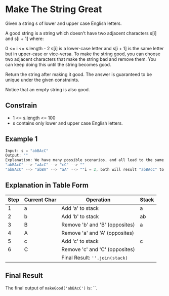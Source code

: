 

# Make The String Great

Given a string s of lower and upper case English letters.

A good string is a string which doesn't have two adjacent characters s[i] and s[i + 1] where:

0 <= i <= s.length - 2
s[i] is a lower-case letter and s[i + 1] is the same letter but in upper-case or vice-versa.
To make the string good, you can choose two adjacent characters that make the string bad and remove them. You can keep doing this until the string becomes good.

Return the string after making it good. The answer is guaranteed to be unique under the given constraints.

Notice that an empty string is also good.


## Constrain

- 1 <= s.length <= 100
- s contains only lower and upper case English letters.


## Example 1

```javascript
Input: s = "abBAcC"
Output: ""
Explanation: We have many possible scenarios, and all lead to the same answer. For example:
"abBAcC" --> "aAcC" --> "cC" --> ""
"abBAcC" --> "abBA" --> "aA" --> ""i = 2, both will result "abBAcC" to be reduced to "".

```





## Explanation in Table Form

| Step | Current Char | Operation                  | Stack          |
|------|--------------|---------------------------|----------------|
| 1    | a            | Add 'a' to stack          | a              |
| 2    | b            | Add 'b' to stack          | ab             |
| 3    | B            | Remove 'b' and 'B' (opposites) | a              |
| 4    | A            | Remove 'a' and 'A' (opposites) |                |
| 5    | c            | Add 'c' to stack          | c              |
| 6    | C            | Remove 'c' and 'C' (opposites) |                |
|      |              | Final Result: `''.join(stack)` |                |


## Final Result

The final output of `makeGood('abBAcC')` is: ``.

